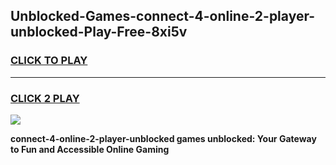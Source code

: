 
## Unblocked-Games-connect-4-online-2-player-unblocked-Play-Free-8xi5v
<h3>
<a href="https://premium76.site?title=connect-4-online-2-player-unblocked&ref=21A">CLICK TO PLAY</a></h3>
<hr>

<h3>
<a href="https://premium76.site?title=connect-4-online-2-player-unblocked&ref=21A">CLICK 2 PLAY</a>
  
</h3>

<a href="https://premium76.site?title=connect-4-online-2-player-unblocked&ref=21A"><img src="https://clearcache.store/games.png"></a>


**connect-4-online-2-player-unblocked games unblocked: Your Gateway to Fun and Accessible Online Gaming**
